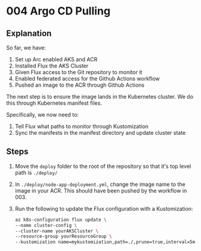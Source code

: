 # 004 Argo CD Pulling

## Explanation

So far, we have:

1. Set up Arc enabled AKS and ACR
2. Installed Flux the AKS Cluster
3. Given Flux access to the Git repository to monitor it
4. Enabled federated access for the Github Actions workflow
5. Pushed an image to the ACR through Github Actions

The next step is to ensure the image lands in the Kubernetes cluster. We do this through Kubernetes manifest files.

Specifically, we now need to:

1. Tell Flux what paths to monitor through Kustomization
2. Sync the manifests in the manifest directory and update cluster state

## Steps

1. Move the `deploy` folder to the root of the repository so that it's top level path is `./deploy/`
2. In `./deploy/node-app-deployment.yml`, change the image name to the image in your ACR. This should have been pushed by the workflow in 003.
3. Run the following to update the Flux configuration with a Kustomization:

    ```bash
    az k8s-configuration flux update \
    --name cluster-config \
    --cluster-name yourAKSCluster \
    --resource-group yourResourceGroup \
    --kustomization name=mykustomization,path=./,prune=true,interval=5m
    ```
